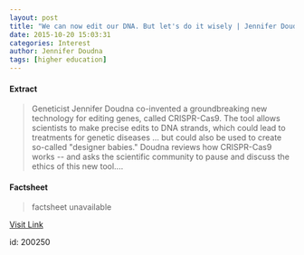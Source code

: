 ```yaml
---
layout: post
title: "We can now edit our DNA. But let's do it wisely | Jennifer Doudna"
date: 2015-10-20 15:03:31
categories: Interest
author: Jennifer Doudna
tags: [higher education]
---
```



#### Extract
>Geneticist Jennifer Doudna co-invented a groundbreaking new technology for editing genes, called CRISPR-Cas9. The tool allows scientists to make precise edits to DNA strands, which could lead to treatments for genetic diseases … but could also be used to create so-called "designer babies." Doudna reviews how CRISPR-Cas9 works -- and asks the scientific community to pause and discuss the ethics of this new tool....

#### Factsheet
>factsheet unavailable

[Visit Link](http://www.ted.com/talks/jennifer_doudna_we_can_now_edit_our_dna_but_let_s_do_it_wisely)

id:  200250


